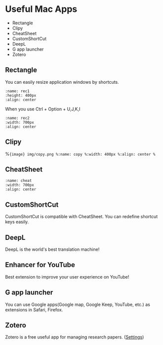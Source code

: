 # Useful Mac Apps

- Rectangle
- Clipy
- CheatSheet
- CustomShortCut
- DeepL
- G app launcher
- Zotero


## Rectangle

You can easily resize application windows by shortcuts.
```{image} img/rec1.png
:name: rec1
:height: 400px
:align: center
```

When you use Ctrl + Option + U,J,K,I
```{image} img/rec2.png
:name: rec2
:width: 700px
:align: center
```

## Clipy

%```{image} img/copy.png
%:name: copy
%:width: 400px
%:align: center
%```

## CheatSheet
```{image} img/cheat.png
:name: cheat
:width: 700px
:align: center
```


## CustomShortCut

CustomShortCut is compatible with CheatSheet.
You can redefine shortcut keys easily.

## DeepL

DeepL is the world's best translation machine!

## Enhancer for YouTube
Best extension to improve your user experience on YouTube!

## G app launcher

You can use Google apps(Google map, Google Keep, YouTube, etc.) as extensions in Safari, Firefox.


## Zotero
Zotero is a free useful app for managing research papers. ([Settings](../zotero/zotero))
